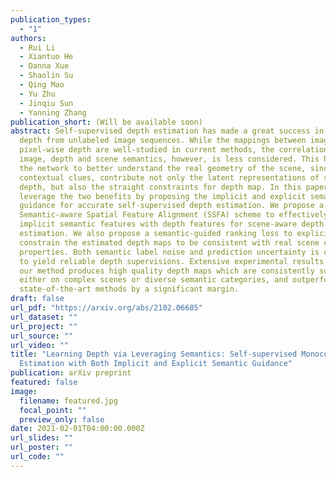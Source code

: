 ```yaml
---
publication_types:
  - "1"
authors:
  - Rui Li
  - Xiantuo He
  - Danna Xue
  - Shaolin Su
  - Qing Mao
  - Yu Zhu
  - Jinqiu Sun
  - Yanning Zhang
publication_short: (Will be available soon)
abstract: Self-supervised depth estimation has made a great success in learning
  depth from unlabeled image sequences. While the mappings between image and
  pixel-wise depth are well-studied in current methods, the correlation between
  image, depth and scene semantics, however, is less considered. This hinders
  the network to better understand the real geometry of the scene, since the
  contextual clues, contribute not only the latent representations of scene
  depth, but also the straight constraints for depth map. In this paper, we
  leverage the two benefits by proposing the implicit and explicit semantic
  guidance for accurate self-supervised depth estimation. We propose a
  Semantic-aware Spatial Feature Alignment (SSFA) scheme to effectively align
  implicit semantic features with depth features for scene-aware depth
  estimation. We also propose a semantic-guided ranking loss to explicitly
  constrain the estimated depth maps to be consistent with real scene contextual
  properties. Both semantic label noise and prediction uncertainty is considered
  to yield reliable depth supervisions. Extensive experimental results show that
  our method produces high quality depth maps which are consistently superior
  either on complex scenes or diverse semantic categories, and outperforms the
  state-of-the-art methods by a significant margin.
draft: false
url_pdf: "https://arxiv.org/abs/2102.06685"
url_dataset: ""
url_project: ""
url_source: ""
url_video: ""
title: "Learning Depth via Leveraging Semantics: Self-supervised Monocular Depth
  Estimation with Both Implicit and Explicit Semantic Guidance"
publication: arXiv preprint
featured: false
image:
  filename: featured.jpg
  focal_point: ""
  preview_only: false
date: 2021-02-01T04:00:00.000Z
url_slides: ""
url_poster: ""
url_code: ""
---
```

